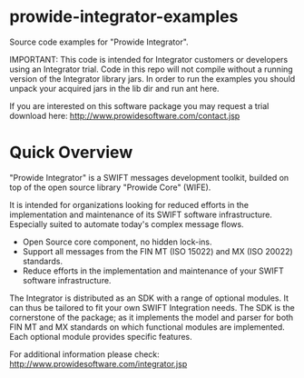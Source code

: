 prowide-integrator-examples
===========================

Source code examples for "Prowide Integrator". 

IMPORTANT: This code is intended for Integrator customers or developers using an Integrator trial. Code in this repo will not compile without a running version of the Integrator library jars. In order to run the examples you should unpack your acquired jars in the lib dir and run ant here.

If you are interested on this software package you may request a trial download here: http://www.prowidesoftware.com/contact.jsp


Quick Overview
==============

"Prowide Integrator" is a SWIFT messages development toolkit, builded on top of the open source library "Prowide Core" (WIFE).

It is intended for organizations looking for reduced efforts in the implementation and maintenance of its SWIFT software infrastructure. Especially suited to automate today's complex message flows.

* Open Source core component, no hidden lock-ins.
* Support all messages from the FIN MT (ISO 15022) and MX (ISO 20022) standards.
* Reduce efforts in the implementation and maintenance of your SWIFT software infrastructure.

The Integrator is distributed as an SDK with a range of optional modules. It can thus be tailored to fit your own SWIFT Integration needs. The SDK is the cornerstone of the package; as it implements the model and parser for both FIN MT and MX standards on which functional modules are implemented. Each optional module provides specific features.

For additional information please check: http://www.prowidesoftware.com/integrator.jsp

